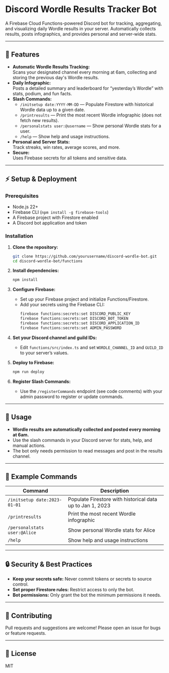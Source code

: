 # Discord Wordle Results Tracker Bot

A Firebase Cloud Functions-powered Discord bot for tracking, aggregating, and visualizing daily Wordle results in your server. Automatically collects results, posts infographics, and provides personal and server-wide stats.

---

## 🚀 Features

- **Automatic Wordle Results Tracking:**  
  Scans your designated channel every morning at 6am, collecting and storing the previous day's Wordle results.
- **Daily Infographic:**  
  Posts a detailed summary and leaderboard for “yesterday’s Wordle” with stats, podium, and fun facts.
- **Slash Commands:**
  - `/initsetup date:YYYY-MM-DD` — Populate Firestore with historical Wordle data up to a given date.
  - `/printresults` — Print the most recent Wordle infographic (does not fetch new results).
  - `/personalstats user:@username` — Show personal Wordle stats for a user.
  - `/help` — Show help and usage instructions.
- **Personal and Server Stats:**  
  Track streaks, win rates, average scores, and more.
- **Secure:**  
  Uses Firebase secrets for all tokens and sensitive data.

---

## ⚡️ Setup & Deployment

### Prerequisites

- Node.js 22+
- Firebase CLI (`npm install -g firebase-tools`)
- A Firebase project with Firestore enabled
- A Discord bot application and token

### Installation

1. **Clone the repository:**
   ```sh
   git clone https://github.com/yourusername/discord-wordle-bot.git
   cd discord-wordle-bot/functions
   ```

2. **Install dependencies:**
   ```sh
   npm install
   ```

3. **Configure Firebase:**
   - Set up your Firebase project and initialize Functions/Firestore.
   - Add your secrets using the Firebase CLI:
     ```sh
     firebase functions:secrets:set DISCORD_PUBLIC_KEY
     firebase functions:secrets:set DISCORD_BOT_TOKEN
     firebase functions:secrets:set DISCORD_APPLICATION_ID
     firebase functions:secrets:set ADMIN_PASSWORD
     ```

4. **Set your Discord channel and guild IDs:**
   - Edit `functions/src/index.ts` and set `WORDLE_CHANNEL_ID` and `GUILD_ID` to your server’s values.

5. **Deploy to Firebase:**
   ```sh
   npm run deploy
   ```

6. **Register Slash Commands:**
   - Use the `/registerCommands` endpoint (see code comments) with your admin password to register or update commands.

---

## 💬 Usage

- **Wordle results are automatically collected and posted every morning at 6am.**
- Use the slash commands in your Discord server for stats, help, and manual actions.
- The bot only needs permission to read messages and post in the results channel.

---

## 📝 Example Commands

| Command                        | Description                                                      |
|--------------------------------|------------------------------------------------------------------|
| `/initsetup date:2023-01-01`   | Populate Firestore with historical data up to Jan 1, 2023        |
| `/printresults`                | Print the most recent Wordle infographic                         |
| `/personalstats user:@Alice`   | Show personal Wordle stats for Alice                             |
| `/help`                        | Show help and usage instructions                                 |

---

## 🔒 Security & Best Practices

- **Keep your secrets safe:** Never commit tokens or secrets to source control.
- **Set proper Firestore rules:** Restrict access to only the bot.
- **Bot permissions:** Only grant the bot the minimum permissions it needs.

---

## 🤝 Contributing

Pull requests and suggestions are welcome! Please open an issue for bugs or feature requests.

---

## 📄 License

MIT